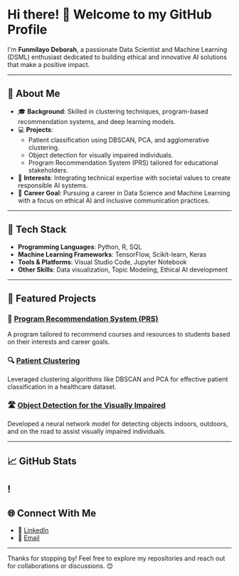 # Hi there! 👋 Welcome to my GitHub Profile

I'm **Funmilayo Deborah**, a passionate Data Scientist and Machine Learning (DSML) enthusiast dedicated to building ethical and innovative AI solutions that make a positive impact.

---

## 🌟 About Me

- 🎓 **Background**: Skilled in clustering techniques, program-based recommendation systems, and deep learning models.
- 💻 **Projects**: 
  - Patient classification using DBSCAN, PCA, and agglomerative clustering.
  - Object detection for visually impaired individuals.
  - Program Recommendation System (PRS) tailored for educational stakeholders.
- 🤝 **Interests**: Integrating technical expertise with societal values to create responsible AI systems.
- 📍 **Career Goal**: Pursuing a career in Data Science and Machine Learning with a focus on ethical AI and inclusive communication practices.

---

## 🔧 Tech Stack

- **Programming Languages**: Python, R, SQL
- **Machine Learning Frameworks**: TensorFlow, Scikit-learn, Keras
- **Tools & Platforms**: Visual Studio Code, Jupyter Notebook
- **Other Skills**: Data visualization, Topic Modeling, Ethical AI development

---

## 🚀 Featured Projects

### 🎯 [Program Recommendation System (PRS)](link-to-PRS-repository)
A program tailored to recommend courses and resources to students based on their interests and career goals.

### 🔍 [Patient Clustering](link-to-clustering-repository)
Leveraged clustering algorithms like DBSCAN and PCA for effective patient classification in a healthcare dataset.

### 🛣️ [Object Detection for the Visually Impaired](link-to-object-detection-repository)
Developed a neural network model for detecting objects indoors, outdoors, and on the road to assist visually impaired individuals.

---

## 📈 GitHub Stats

!
---

## 🌐 Connect With Me

- 💼 [LinkedIn](https://www.linkedin.com/in/funmilayo-idoko-1751a7253/)
- 📧 [Email](didoko@rrc.ca)

---

Thanks for stopping by! Feel free to explore my repositories and reach out for collaborations or discussions. 😊

